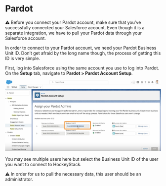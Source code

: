 # Pardot

<aside>
⚠️ Before you connect your Pardot account, make sure that you’ve successfully connected your Salesforce account. Even though it is a separate integration, we have to pull your Pardot data through your Salesforce account.

</aside>

In order to connect to your Pardot account, we need your Pardot Business Unit ID. Don’t get afraid by the long name though, the process of getting this ID is very simple.

First, log into Salesforce using the same account you use to log into Pardot. On the **Setup** tab, navigate to **Pardot > Pardot Account Setup**.

![Screen Shot 2022-09-20 at 12.17.02.png](Pardot/Screen_Shot_2022-09-20_at_12.17.02.png)

You may see multiple users here but select the Business Unit ID of the user you want to connect to HockeyStack.

<aside>
⚠️ In order for us to pull the necessary data, this user should be an administrator.

</aside>